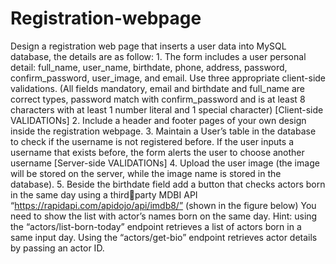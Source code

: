 # Registration-webpage

Design a registration web page that inserts a user data into MySQL database, the details are as follow: 1. The form includes a user personal detail: full_name, user_name, birthdate, phone, address,  password, confirm_password, user_image, and email. Use three appropriate client-side  validations. (All fields mandatory, email and birthdate and full_name are correct types,  password match with confirm_password and is at least 8 characters with at least 1 number  literal and 1 special character) [Client-side VALIDATIONs] 2. Include a header and footer pages of your own design inside the registration webpage.  3. Maintain a User’s table in the database to check if the username is not registered before. If the  user inputs a username that exists before, the form alerts the user to choose another username [Server-side VALIDATIONs] 4. Upload the user image (the image will be stored on the server, while the image name is stored  in the database). 5. Beside the birthdate field add a button that checks actors born in the same day using a thirdparty MDBI API “https://rapidapi.com/apidojo/api/imdb8/” (shown in the figure below) You need to show the list with actor’s names born on the same day. Hint: using the “actors/list-born-today” endpoint retrieves a list of actors born in a same input day.  Using the “actors/get-bio” endpoint retrieves actor details by passing an actor ID.
